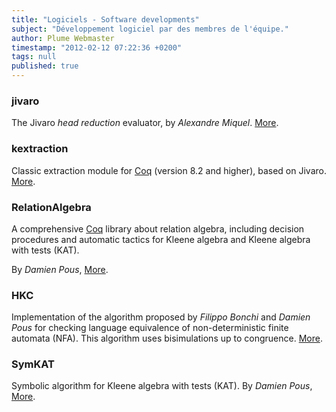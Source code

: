 ```yaml
---
title: "Logiciels - Software developments"
subject: "Développement logiciel par des membres de l'équipe."
author: Plume Webmaster
timestamp: "2012-02-12 07:22:36 +0200"
tags: null
published: true
---
```


###  jivaro
 
The Jivaro _head reduction_ evaluator, by *Alexandre Miquel*. [More][jivaro].
 
### kextraction
 
Classic extraction module for [Coq][] (version 8.2 and higher), based on Jivaro. [More][kextraction].
 
[Coq]: http://coq.inria.fr/ (The Coq Proof Assistant)
[jivaro]: http://perso.ens-lyon.fr/alexandre.miquel/jivaro/
[kextraction]: http://perso.ens-lyon.fr/alexandre.miquel/kextraction/
 
### RelationAlgebra
 
A comprehensive [Coq][] library about relation algebra, including decision procedures and automatic tactics for Kleene algebra and Kleene algebra with tests (KAT).
 
By *Damien Pous*, [More][ra].
 
[ra]: http://perso.ens-lyon.fr/damien.pous/ra/
 
### HKC
 
Implementation of the algorithm proposed by *Filippo Bonchi* and *Damien Pous* for checking language equivalence of non-deterministic finite automata (NFA).
This algorithm uses bisimulations up to congruence. [More][hknt].
 
[hknt]: http://perso.ens-lyon.fr/damien.pous/hknt/
 
### SymKAT
 
Symbolic algorithm for Kleene algebra with tests (KAT). By *Damien Pous*, [More][symkat].
 
[symkat]: http://perso.ens-lyon.fr/damien.pous/symbolickat/

